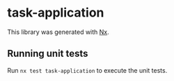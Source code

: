 # task-application

This library was generated with [Nx](https://nx.dev).

## Running unit tests

Run `nx test task-application` to execute the unit tests.
